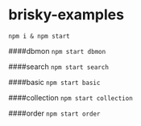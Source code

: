 # brisky-examples

`npm i & npm start`

####dbmon
`npm start dbmon`

####search
`npm start search`

####basic
`npm start basic`

####collection
`npm start collection`

####order
`npm start order`

